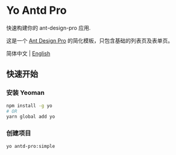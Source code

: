 # Yo Antd Pro

快速构建你的 ant-design-pro 应用.

这是一个 [Ant Design Pro](https://github.com/ant-design/ant-design-pro) 的简化模板，只包含基础的列表页及表单页。

简体中文 | [English](./README.md)

## 快速开始

### 安装 Yeoman

```bash
npm install -g yo
# OR
yarn global add yo
```

### 创建项目

```bash
yo antd-pro:simple
```
